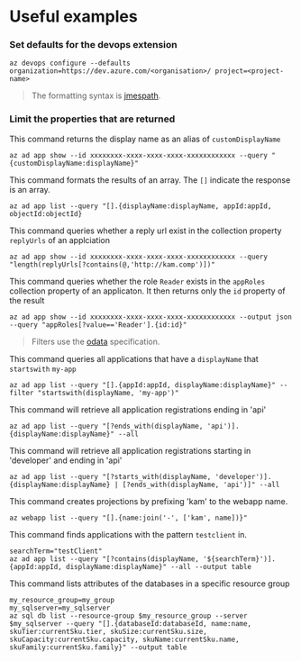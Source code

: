 # Useful examples

### Set defaults for the devops extension

```
az devops configure --defaults organization=https://dev.azure.com/<organisation>/ project=<project-name>
```

> The formatting syntax is [jmespath](https://jmespath.org/). 

### Limit the properties that are returned

This command returns the display name as an alias of `customDisplayName`

```
az ad app show --id xxxxxxxx-xxxx-xxxx-xxxx-xxxxxxxxxxxx --query "{customDisplayName:displayName}"
```

This command formats the results of an array.  The `[]` indicate the response is an array.

```
az ad app list --query "[].{displayName:displayName, appId:appId, objectId:objectId}
```

This command queries whether a reply url exist in the collection property `replyUrls` of an applciation

```
az ad app show --id xxxxxxxx-xxxx-xxxx-xxxx-xxxxxxxxxxxx --query "length(replyUrls[?contains(@,'http://kam.comp')])"
```

This command queries whether the role `Reader` exists in the `appRoles` collection property of an applicaton.  It then returns only the `id` property of the result

```
az ad app show --id xxxxxxxx-xxxx-xxxx-xxxx-xxxxxxxxxxxx --output json --query "appRoles[?value=='Reader'].{id:id}"
```

> Filters use the [odata](https://www.odata.org/) specification.  

This command queries all applications that have a `displayName` that `startswith` `my-app`
 
```
az ad app list --query "[].{appId:appId, displayName:displayName}" --filter "startswith(displayName, 'my-app')"
```

This command will retrieve all application registrations ending in 'api'
```
az ad app list --query "[?ends_with(displayName, 'api')].{displayName:displayName}" --all
```
This command will retrieve all application registrations starting in 'developer' and ending in 'api'
```
az ad app list --query "[?starts_with(displayName, 'developer')].{displayName:displayName} | [?ends_with(displayName, 'api')]" --all
```
This command creates projections by prefixing 'kam' to the webapp name.
```
az webapp list --query "[].{name:join('-', ['kam', name])}"
```
This command finds applications with the pattern `testclient` in.
```
searchTerm="testClient"
az ad app list --query "[?contains(displayName, '${searchTerm}')].{appId:appId, displayName:displayName}" --all --output table
```

This command lists attributes of the databases in a specific resource group
```
my_resource_group=my_group
my_sqlserver=my_sqlserver
az sql db list --resource-group $my_resource_group --server $my_sqlserver --query "[].{databaseId:databaseId, name:name, skuTier:currentSku.tier, skuSize:currentSku.size, skuCapacity:currentSku.capacity, skuName:currentSku.name, skuFamily:currentSku.family}" --output table
```
